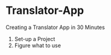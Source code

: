 # Translator-App
Creating a Translator App in 30 Minutes

1. Set-up a Project
2. Figure what to use 
